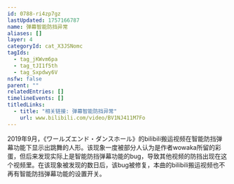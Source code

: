 ```yaml
---
id: 0788-ri4zp7gz
lastUpdated: 1757166787
name: 弹幕智能防挡异常
aliases: []
layer: 4
categoryId: cat_X3JSNomc
tagIds:
  - tag_jKWvm6pa
  - tag_tJI1f5th
  - tag_Sxpdwy6V
nsfw: false
parent: ""
relatedEntries: []
timelineEvents: []
titledLinks:
  - title: "相关链接: 弹幕智能防挡异常"
    url: www.bilibili.com/video/BV1NJ411M7Fo
---
```


2019年9月，《ワールズエンド・ダンスホール》的bilibili搬运视频在智能防挡弹幕功能下显示出跳舞的人形。该现象一度被部分人认为是作者wowaka所留的彩蛋，但后来发现实际上是智能防挡弹幕功能的bug，导致其他视频的防挡出现在这个视频里。在该现象被发现的数日后，该bug被修复，本曲的bilibili搬运视频也不再有智能防挡弹幕功能的设置开关。